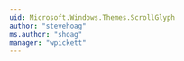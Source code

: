 ```yaml
---
uid: Microsoft.Windows.Themes.ScrollGlyph
author: "stevehoag"
ms.author: "shoag"
manager: "wpickett"
---
```

